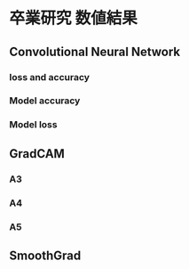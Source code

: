 # 卒業研究 数値結果
## Convolutional Neural Network
### loss and accuracy

### Model accuracy

### Model loss


## GradCAM
### A3

### A4

### A5


## SmoothGrad
